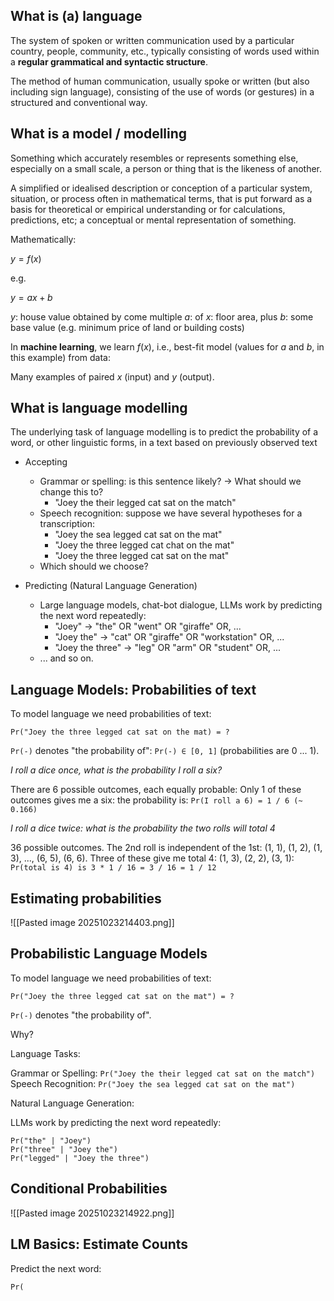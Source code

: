 ## What is (a) language

The system of spoken or written communication used by a particular country, people, community, etc., typically consisting of words used within a **regular grammatical and syntactic structure**.

The method of human communication, usually spoke or written (but also including sign language), consisting of the use of words (or gestures) in a structured and conventional way.

## What is a model / modelling

Something which accurately resembles or represents something else, especially on a small scale, a person or thing that is the likeness of another.

A simplified or idealised description or conception of a particular system, situation, or process often in mathematical terms, that is put forward as a basis for theoretical or empirical understanding or for calculations, predictions, etc; a conceptual or mental representation of something.

Mathematically:

$y = f(x)$

e.g. 

$y = ax + b$

$y$: house value obtained by come multiple
$a$: of
$x$: floor area, plus
$b$: some base value (e.g. minimum price of land or building costs)

In **machine learning**, we learn $f(x)$, i.e., best-fit model (values for $a$ and $b$, in this example) from data:

Many examples of paired $x$ (input) and $y$ (output).

## What is language modelling

The underlying task of language modelling is to predict the probability of a word, or other linguistic forms, in a text based on previously observed text

 - Accepting
	 - Grammar or spelling: is this sentence likely? -> What should we change this to?
		 - "Joey the their legged cat sat on the match"
	 - Speech recognition: suppose we have several hypotheses for a transcription:
		 - "Joey the sea legged cat sat on the mat"
		 - "Joey the three legged cat chat on the mat"
		 - "Joey the three legged cat sat on the mat"
	 - Which should we choose?

 - Predicting (Natural Language Generation)
	 - Large language models, chat-bot dialogue, LLMs work by predicting the next word repeatedly:
		 - "Joey" -> "the" OR "went" OR "giraffe" OR, ...
		 - "Joey the" -> "cat" OR "giraffe" OR "workstation" OR, ...
		 - "Joey the three" -> "leg" OR "arm" OR "student" OR, ...
	 - ... and so on.

## Language Models: Probabilities of text

To model language we need probabilities of text:

```
Pr("Joey the three legged cat sat on the mat) = ?
```

`Pr(-)` denotes "the probability of": `Pr(-) ∈ [0, 1]` (probabilities are 0 ... 1).

*I roll a dice once, what is the probability I roll a six?*

There are 6 possible outcomes, each equally probable: Only 1 of these outcomes gives me a six: the probability is:
`Pr(I roll a 6) = 1 / 6 (~ 0.166)`

*I roll a dice twice: what is the probability the two rolls will total 4*

36 possible outcomes. The 2nd roll is independent of the 1st: (1, 1), (1, 2), (1, 3), ..., (6, 5), (6, 6). Three of these give me total 4: (1, 3), (2, 2), (3, 1): `Pr(total is 4) is 3 * 1 / 16 = 3 / 16 = 1 / 12`

## Estimating probabilities

![[Pasted image 20251023214403.png]]

## Probabilistic Language Models

To model language we need probabilities of text:

```
Pr("Joey the three legged cat sat on the mat") = ?
```

`Pr(-)` denotes "the probability of".

Why?

Language Tasks: 

Grammar or Spelling: `Pr("Joey the their legged cat sat on the match")`
Speech Recognition: `Pr("Joey the sea legged cat sat on the mat")`

Natural Language Generation:

LLMs work by predicting the next word repeatedly:

```
Pr("the" | "Joey")
Pr("three" | "Joey the")
Pr("legged" | "Joey the three")
```

## Conditional Probabilities

![[Pasted image 20251023214922.png]]

## LM Basics: Estimate Counts

Predict the next word:

`Pr(`